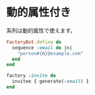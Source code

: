 # 動的属性付き

系列は動的属性で使えます。

```ruby
FactoryBot.define do
  sequence :email do |n|
    "person#{n}@example.com"
  end
end

factory :invite do
  invitee { generate(:email) }
end
```

